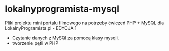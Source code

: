 # lokalnyprogramista-mysql
Pliki projektu mini portalu filmowego na potrzeby ćwiczeń PHP + MySQL dla LokalnyProgramista.pl - EDYCJA 1

* Czytanie danych z MySQl za pomocą klasy mysqli.
* tworzenie pętli w PHP
